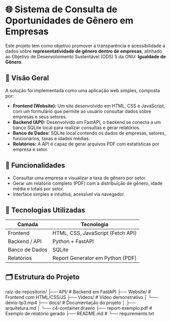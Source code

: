 # 🌐 Sistema de Consulta de Oportunidades de Gênero em Empresas

Este projeto tem como objetivo promover a transparência e acessibilidade a dados sobre **representatividade de gênero dentro de empresas**, alinhado ao Objetivo de Desenvolvimento Sustentável (ODS) 5 da ONU: **Igualdade de Gênero**.

## 📌 Visão Geral

A solução foi implementada como uma aplicação web simples, composta por:

- **Frontend (Website):** Um site desenvolvido em HTML, CSS e JavaScript, com um formulário que permite ao usuário consultar dados sobre empresas e seus setores.
- **Backend (API):** Desenvolvido em FastAPI, o backend se conecta a um banco SQLite local para realizar consultas e gerar relatórios.
- **Banco de Dados:** SQLite local contendo os dados de empresas, setores, funcionários, taxas e idades médias.
- **Relatórios:** A API é capaz de gerar arquivos PDF com estatísticas por empresa e setor.

## 🚀 Funcionalidades

- Consultar uma empresa e visualizar a taxa de gênero por setor.
- Gerar um relatório completo (PDF) com a distribuição de gênero, idade média e totais por setor.
- Interface simples e intuitiva, acessível via navegador.

## 🧱 Tecnologias Utilizadas

| Camada         | Tecnologia         |
|----------------|--------------------|
| Frontend       | HTML, CSS, JavaScript (Fetch API) |
| Backend / API  | Python + FastAPI   |
| Banco de Dados | SQLite             |
| Relatórios     | Report Generator em Python (PDF) |

## 🗂 Estrutura do Projeto

 raiz-do-repositorio/ ├── API/ # Backend em FastAPI ├── Website/ # Frontend com HTML/CSS/JS ├── Videos/ # Vídeo demonstrativo │ └── demo-tp3.mp4 ├── docs/ # Documentação do projeto │ ├── arquitetura.md │ └── c4-container.drawio ├── report-exemplo.pdf # Exemplo de relatório gerado ├── README.md # └── requirements.txt 
